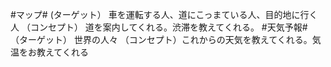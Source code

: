 #マップ#
(ターゲット）
車を運転する人、道にこっまている人、目的地に行く人
（コンセプト）
道を案内してくれる。渋滞を教えてくれる。
#天気予報#
（ターゲット）
世界の人々
（コンセプト）これからの天気を教えてくれる。気温をお教えてくれる
